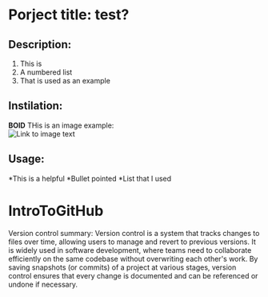 
# Porject title: test?

## Description:
1. This is
2. A numbered list
3. That is used as an example

## Instilation: 
**BOlD** THis is an image example:  
![Link to image text](https://imgur.com/a/ye2Dt9C.png)

## Usage:
*This is a helpful
*Bullet pointed
*List that I used


# IntroToGitHub
Version control summary: Version control is a system that tracks changes to files over time, allowing users to manage and revert to previous versions. 
It is widely used in software development, where teams need to collaborate efficiently on the same codebase without overwriting each other's work. 
By saving snapshots (or commits) of a project at various stages, version control ensures that every change is documented and can be referenced or undone if necessary.

